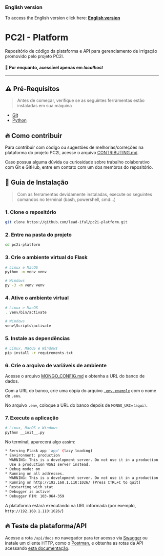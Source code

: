 ### English version
To access the English version click here: [**English version**](README_ENGLISH.md) 

# PC2I - Platform
Repositório de código da plataforma e API para gerenciamento de irrigação promovido pelo projeto PC2I.

#### :pushpin: Por enquanto, acessível apenas em _localhost_

---

## :warning: Pré-Requisitos
> Antes de começar, verifique se as seguintes ferramentas estão instaladas em sua máquina
- [Git](https://git-scm.com/downloads)
- [Python](https://python.org/downloads)

## :fire: Como contribuir
Para contribuir com código ou sugestões de melhorias/correções na plataforma do projeto PC2I, acesse o arquivo [CONTRIBUTING.md](./docs/CONTRIBUTING.md).

Caso possua alguma dúvida ou curiosidade sobre trabalho colaborativo com Git e GitHub, entre em contato com um dos membros do repositório.

## :compass: Guia de Instalação
> Com as ferramentas devidamente instaladas, execute os seguintes comandos no terminal (bash, powershell, cmd...)

### 1. Clone o repositório
```bash
git clone https://github.com/lead-ifal/pc2i-platform.git
```

### 2. Entre na pasta do projeto
```bash
cd pc2i-platform
```

### 3. Crie o ambiente virtual do Flask
```bash
# Linux e MacOS
python -m venv venv
```

```bash
# Windows
py -3 -m venv venv
```

### 4. Ative o ambiente virtual
```bash
# Linux e MacOS
. venv/bin/activate
```

```bash
# Windows
venv\Scripts\activate
```

### 5. Instale as dependências
```bash
# Linux, MacOS e Windows
pip install -r requirements.txt
```

### 6. Crie o arquivo de variáveis de ambiente
Acesse o arquivo [MONGO_CONFIG.md](./docs/MONGO_CONFIG.md) e obtenha a URL do banco de dados.

Com a URL do banco, crie uma cópia do arquivo [`.env.example`](./.env.example) com o nome de `.env`.

No arquivo `.env`, coloque a URL do banco depois de `MONGO_URI=(aqui)`.

### 7. Execute a aplicação
```bash
# Linux, MacOS e Windows
python __init__.py
```

No terminal, aparecerá algo assim:

```bash
* Serving Flask app 'app' (lazy loading)
* Environment: production
  WARNING: This is a development server. Do not use it in a production deployment.
  Use a production WSGI server instead.
* Debug mode: on
* Running on all addresses.
  WARNING: This is a development server. Do not use it in a production deployment.
* Running on http://192.168.1.110:1026/ (Press CTRL+C to quit)
* Restarting with stat
* Debugger is active!
* Debugger PIN: 103-964-359
```

A plataforma estará executando na URL informada (por exemplo, `http://192.168.1.110:1026/`)

## :fire: Teste da plataforma/API
Acesse a rota `/api/docs` no navegador para ter acesso via [Swagger](https://swagger.io/tools/swagger-ui/) ou instale um cliente HTTP, como o [Postman](https://postman.com/downloads/), e obtenha as rotas da API acessando [esta documentação](https://documenter.getpostman.com/view/21952024/UzQypiBw).
